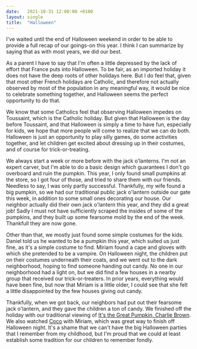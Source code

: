 ```yaml
---
date:   2021-10-31 12:00:00 +0100
layout: single
title:  "Halloween"
---
```

I've waited until the end of Halloween weekend in order to be able to provide a full recap of our goings-on this year. I think I can summarize by saying that as with most years, we did our best.

As a parent I have to say that I'm often a little depressed by the lack of effort that France puts into Halloween. To be fair, as an imported holiday it does not have the deep roots of other holidays here. But I do feel that, given that most other French holidays are Catholic, and therefore not actually observed by most of the population in any meaningful way, it would be nice to celebrate something together, and Halloween seems the perfect opportunity to do that.

We know that some Catholics feel that observing Halloween impedes on Toussaint, which is the Catholic holiday. But given that Halloween is the day before Toussaint, and that Halloween is simply a time to have fun, especially for kids, we hope that more people will come to realize that we can do both. Halloween is just an opportunity to play silly games, do some activities together, and let children get excited about dressing up in their costumes, and of course for trick-or-treating.

We always start a week or more before with the jack o'lanterns. I'm not an expert carver, but I'm able to do a basic design which guarantees I don't go overboard and ruin the pumpkin. This year, I only found small pumpkins at the store, so I got four of those, and tried to share them with our friends. Needless to say, I was only partly successful. Thankfully, my wife found a big pumpkin, so we had our traditional public jack o'lantern outside our gate this week, in addition to some small ones decorating our house. Our neighbor actually did their own jack o'lantern this year, and they did a great job! Sadly I must not have sufficiently scraped the insides of some of the pumpkins, and they built up some fearsome mold by the end of the week. Thankfull they are now gone.

Other than that, we mostly just found some simple costumes for the kids. Daniel told us he wanted to be a pumpkin this year, which suited us just fine, as it's a simple costume to find. Miriam found a cape and gloves with which she pretended to be a vampire. On Halloween night, the children put on their costumes underneath their coats, and we went out to the dark neighborhood, hoping to find someone handing out candy. No one in our neighborhood had a light on, but we did find a few houses in a nearby group that received our trick-or-treaters. In prior years, everything would have been fine, but now that Miriam is a little older, I could see that she felt a little disappointed by the few houses giving out candy.

Thankfully, when we got back, our neighbors had put out their fearsome jack o'lantern, and they gave the children a ton of candy. We finished off the holiday with our traditional viewing of [It's the Great Pumpkin, Charlie Brown][charliebrown]. We also watched [Coco][coco] with Miriam, which was great way to finish off Halloween night. It's a shame that we can't have the big Halloween parties that I remember from my childhood, but I'm proud that we could at least establish some tradition for our children to remember fondly.

[charliebrown]: https://en.wikipedia.org/wiki/It%27s_the_Great_Pumpkin,_Charlie_Brown
[coco]: https://en.wikipedia.org/wiki/Coco_(2017_film)